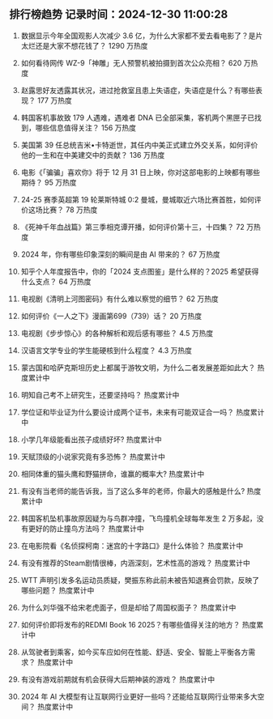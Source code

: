 
## 排行榜趋势 记录时间：2024-12-30 11:00:28
  
  1. 数据显示今年全国观影人次减少 3.6 亿，为什么大家都不爱去看电影了？是片太烂还是大家不想花钱了？ 1290 万热度
    
  2. 如何看待网传 WZ-9「神雕」无人预警机被拍摄到首次公众亮相？ 620 万热度
    
  3. 赵露思好友透露其状况，进过抢救室且患上失语症，失语症是什么？有哪些表现？ 177 万热度
    
  4. 韩国客机事故致 179 人遇难，遇难者 DNA 已全部采集，客机两个黑匣子已找到，哪些信息值得关注？ 156 万热度
    
  5. 美国第 39 任总统吉米•卡特逝世，其任内中美正式建立外交关系，如何评价他的一生和在中美建交中的贡献？ 136 万热度
    
  6. 电影《「骗骗」喜欢你》将于 12 月 31 日上映，你对这部电影的上映都有哪些期待？ 95 万热度
    
  7. 24-25 赛季英超第 19 轮莱斯特城 0:2 曼城，曼城取近六场比赛首胜，如何评价这场比赛？ 78 万热度
    
  8. 《死神千年血战篇》第三季相克谭开播，如何评价第十三，十四集？ 72 万热度
    
  9. 2024 年，你有哪些印象深刻的瞬间是由 AI 带来的？ 67 万热度
    
  10. 知乎个人年度报告中，你的「2024 支点图鉴」是什么样的？2025 希望获得什么支点？ 64 万热度
    
  11. 电视剧《清明上河图密码》有什么难以察觉的细节？ 62 万热度
    
  12. 如何评价《一人之下》漫画第699（739）话？ 20 万热度
    
  13. 电视剧《步步惊心》的各种解析和观后感有哪些？ 4.5 万热度
    
  14. 汉语言文学专业的学生能硬核到什么程度？ 4.3 万热度
    
  15. 蒙古国和哈萨克斯坦历史上都属于游牧文明，为什么二者发展差距如此大？ 热度累计中
    
  16. 明知自己考不上研究生，还要坚持吗？ 热度累计中
    
  17. 学位证和毕业证为什么要设计成两个证书，未来有可能双证合一吗？ 热度累计中
    
  18. 小学几年级能看出孩子成绩好坏? 热度累计中
    
  19. 天赋顶级的小说家究竟有多恐怖？ 热度累计中
    
  20. 相同体重的猫头鹰和野猫拼命，谁赢的概率大? 热度累计中
    
  21. 有没有当老师的能告诉我，当了这么多年的老师，你最大的感触是什么? 热度累计中
    
  22. 韩国客机坠机事故原因疑为与鸟群冲撞，飞鸟撞机全球每年发生 2 万多起，没有更好的防止撞鸟方法吗？ 热度累计中
    
  23. 在电影院看《名侦探柯南：迷宫的十字路口》是什么体验？ 热度累计中
    
  24. 有没有推荐的Steam剧情很棒，内涵深刻，艺术性高的游戏？ 热度累计中
    
  25. WTT 声明引发多名运动员质疑，樊振东称此前未被告知退赛会罚款，反映了哪些问题？ 热度累计中
    
  26. 为什么刘华强不给宋老虎面子，但是却给了周国权面子？ 热度累计中
    
  27. 如何评价即将发布的REDMI Book 16 2025？有哪些值得关注的地方？ 热度累计中
    
  28. 从驾驶者到乘客，如今买车应如何在性能、舒适、安全、智能上平衡各方需求？ 热度累计中
    
  29. 有没有游戏前期就有机会获得大后期神装的游戏？ 热度累计中
    
  30. 2024 年 AI 大模型有让互联网行业更好一些吗？还能给互联网行业带来多大空间？ 热度累计中
    